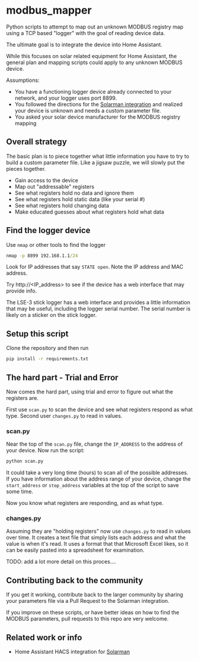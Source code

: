 # modbus_mapper
Python scripts to attempt to map out an unknown MODBUS registry map using a TCP based "logger" with the goal of reading device data.

The ultimate goal is to integrate the device into Home Assistant.

While this focuses on solar related equipment for Home Assistant, the general plan and mapping scripts could apply to any unknown MODBUS device.

Assumptions:
- You have a functioning logger device already connected to your network, and your logger uses port 8899.
- You followed the directions for the [Solarman integration](https://github.com/StephanJoubert/home_assistant_solarman/) and realized your device is unknown and needs a custom parameter file.
- You asked your solar device manufacturer for the MODBUS registry mapping

## Overall strategy
The basic plan is to piece together what little information you have to try to build a custom parameter file.  Like a jigsaw puzzle, we will slowly put the pieces together.

- Gain access to the device
- Map out "addressable" registers
- See what registers hold no data and ignore them
- See what registers hold static data (like your serial #)
- See what registers hold changing data
- Make educated guesses about what registers hold what data

## Find the logger device


Use `nmap` or other tools to find the logger

```cmd
nmap -p 8899 192.168.1.1/24
```
Look for IP addresses that say `STATE open`.  Note the IP address and MAC address.

Try http://<IP_address> to see if the device has a web interface that may provide info.

The LSE-3 stick logger has a web interface and provides a little information that may be useful, including the logger serial number.  The serial number is likely on a sticker on the stick logger.

## Setup this script

Clone the repository and then run
```cmd
pip install -r requirements.txt
```

## The hard part - Trial and Error
Now comes the hard part, using trial and error to figure out what the registers are.

First use `scan.py` to scan the device and see what registers respond as what type.  Second user `changes.py` to read in values.

### scan.py

Near the top of the `scan.py` file, change the `IP_ADDRESS` to the address of your device.  Now run the script:

```cmd
python scan.py
```

It could take a very long time (hours) to scan all of the possible addresses.  If you have information about the address range of your device, change the `start_address` or `stop_address` variables at the top of the script to save some time.

Now you know what registers are responding, and as what type.  

### changes.py

Assuming they are "holding registers" now use `changes.py` to read in values over time.  It creates a text file that simply lists each address and what the value is when it's read.  It uses a format that that Microsoft Excel likes, so it can be easily pasted into a spreadsheet for examination.

TODO: add a lot more detail on this proces....

## Contributing back to the community
If you get it working, contribute back to the larger community by sharing your parameters file via a Pull Request to the Solarman integration.

If you improve on these scripts, or have better ideas on how to find the MODBUS parameters, pull requests to this repo are very welcome.

## Related work or info
- Home Assistant HACS integration for [Solarman](https://github.com/StephanJoubert/home_assistant_solarman/)

